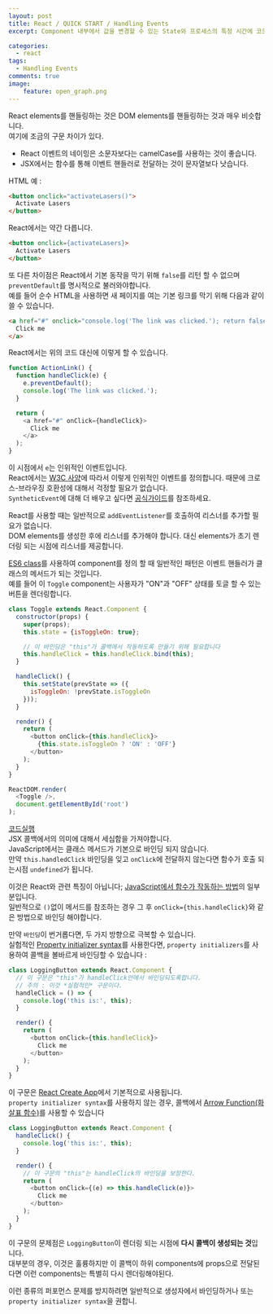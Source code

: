```yaml
---
layout: post
title: React / QUICK START / Handling Events
excerpt: Component 내부에서 값을 변경할 수 있는 State와 프로세스의 특정 시간에 코드를 재정의 할 수 있는 Life Cycle에 대하여 알아봅니다.

categories:
  - react
tags:
  - Handling Events
comments: true
image:
    feature: open_graph.png
---
```

React elements를 핸들링하는 것은 DOM elements를 핸들링하는 것과 매우 비슷합니다.  
여기에 조금의 구문 차이가 있다.
* React 이벤트의 네이밍은 소문자보다는 camelCase를 사용하는 것이 좋습니다.
* JSX에서는 함수를 통해 이벤트 핸들러로 전달하는 것이 문자열보다 낫습니다.

HTML 예 :
```html
<button onclick="activateLasers()">
  Activate Lasers
</button>
```

React에서는 약간 다릅니다.
```html
<button onclick={activateLasers}>
  Activate Lasers
</button>
```

또 다른 차이점은 React에서 기본 동작을 막기 위해 `false`를 리턴 할 수 없으며 `preventDefault`를 명시적으로 불러와야합니다.  
예를 들어 순수 HTML을 사용하면 새 페이지를 여는 기본 링크를 막기 위해 다음과 같이 쓸 수 있습니다.
```html
<a href="#" onclick="console.log('The link was clicked.'); return false">
  Click me
</a>
```

React에서는 위의 코드 대신에 이렇게 할 수 있습니다.
```js
function ActionLink() {
  function handleClick(e) {
    e.preventDefault();
    console.log('The link was clicked.');
  }

  return (
    <a href="#" onClick={handleClick}>
      Click me
    </a>
  );
}
```
이 시점에서 `e`는 인위적인 이벤트입니다.  
React에서는 [W3C 사양](https://www.w3.org/TR/DOM-Level-3-Events/)에 따라서 이렇게 인위적인 이벤트를 정의합니다.
때문에 크로스-브라우징 호환성에 대해서 걱정할 필요가 없습니다.  
`SyntheticEvent`에 대해 더 배우고 싶다면 [공식가이드](https://facebook.github.io/react/docs/events.html)를 참조하세요.

React를 사용할 때는 일반적으로 `addEventListener`를 호출하여 리스너를 추가할 필요가 없습니다.  
DOM elements를 생성한 후에 리스너를 추가해야 합니다.
대신 elements가 초기 렌더링 되는 시점에 리스너를 제공합니다.

[ES6 class](https://developer.mozilla.org/en/docs/Web/JavaScript/Reference/Classes)를 사용하여 component를 정의 할 때 일반적인 패턴은 이벤트 핸들러가 클래스의 메서드가 되는 것입니다.  
예를 들어 이 `Toggle` component는 사용자가 "ON"과 "OFF" 상태를 토글 할 수 있는 버튼을 렌더링합니다.
```js
class Toggle extends React.Component {
  constructor(props) {
    super(props);
    this.state = {isToggleOn: true};

    // 이 바인딩은 "this"가 콜백에서 작동하도록 만들기 위해 필요합니다
    this.handleClick = this.handleClick.bind(this);
  }

  handleClick() {
    this.setState(prevState => ({
      isToggleOn: !prevState.isToggleOn
    }));
  }

  render() {
    return (
      <button onClick={this.handleClick}>
        {this.state.isToggleOn ? 'ON' : 'OFF'}
      </button>
    );
  }
}

ReactDOM.render(
  <Toggle />,
  document.getElementById('root')
);
```
[코드실행](http://codepen.io/gaearon/pen/xEmzGg?editors=0010)  
JSX 콜백에서의 의미에 대해서 세심함을 가져야합니다.  
JavaScript에서는 클래스 메서드가 기본으로 바인딩 되지 않습니다.  
만약 `this.handledClick` 바인딩을 잊고 `onClick`에 전달하지 않는다면 함수가 호출 되는시점 `undefined`가 됩니다. 

이것은 React와 관련 특징이 아닙니다; 
[JavaScript에서 함수가 작동하는 방법](https://www.smashingmagazine.com/2014/01/understanding-javascript-function-prototype-bind/)의 일부분입니다.  
일반적으로 `()`없이 메서드를 참조하는 경우 그 후 `onClick={this.handleClick}`와 같은 방법으로 바인딩 해야합니다.

만약 `바인딩`이 번거롭다면, 두 가지 방향으로 극복할 수 있습니다.  
실험적인 [Property initializer syntax](https://babeljs.io/docs/plugins/transform-class-properties/)를 사용한다면, `property initializers`를 사용하여 콜백을 볼바르게 바인딩할 수 있습니다 : 
```js
class LoggingButton extends React.Component {
  // 이 구문은 "this"가 handleClick안에서 바인딩되도록합니다.
  // 주의 : 이것 *실험적인* 구문이다.
  handleClick = () => {
    console.log('this is:', this);
  }

  render() {
    return (
      <button onClick={this.handleClick}>
        Click me
      </button>
    );
  }
}
```
이 구문은 [React Create App](https://github.com/facebookincubator/create-react-app)에서 기본적으로 사용됩니다.  
`property initializer syntax`를 사용하지 않는 경우, 콜백에서 [Arrow Function(화살표 함수)](https://developer.mozilla.org/ko/docs/Web/JavaScript/Reference/Functions/%EC%95%A0%EB%A1%9C%EC%9A%B0_%ED%8E%91%EC%85%98)를 사용할 수 있습니다
```js
class LoggingButton extends React.Component {
  handleClick() {
    console.log('this is:', this);
  }

  render() {
    // 이 구문의 "this"는 handleClick의 바인딩을 보장한다.
    return (
      <button onClick={(e) => this.handleClick(e)}>
        Click me
      </button>
    );
  }
}
```
이 구문의 문제점은 `LoggingButton`이 렌더링 되는 시점에 **다시 콜백이 생성되는 것**입니다.  
대부분의 경우, 이것은 훌륭하지만 이 콜백이 하위 components에 props으로 전달된다면 이런 components는 특별히 다시 렌더링해야된다.

이런 종류의 퍼포먼스 문제를 방지하려면 일반적으로 생성자에서 바인딩하거나 또는 `property initializer syntax`을 권합니.